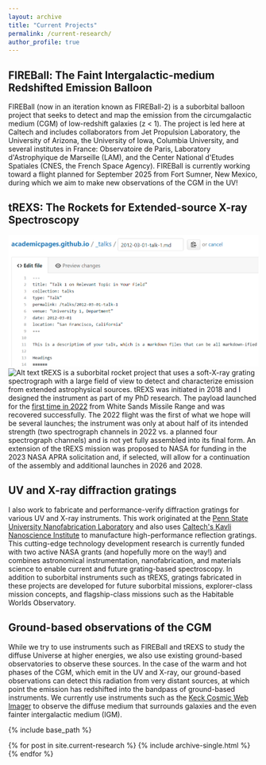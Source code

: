 ```yaml
---
layout: archive
title: "Current Projects"
permalink: /current-research/
author_profile: true
---
```


FIREBall: The Faint Intergalactic-medium Redshifted Emission Balloon
------
FIREBall (now in an iteration known as FIREBall-2) is a suborbital balloon project that seeks to detect and map the emission from the circumgalactic medium (CGM) of low-redshift galaxies (z < 1). The project is led here at Caltech and includes collaborators from Jet Propulsion Laboratory, the University of Arizona, the University of Iowa, Columbia University, and several institutes in France: Observatoire de Paris, Laboratory d'Astrophyique de Marseille (LAM), and the Center National d'Etudes Spatiales (CNES, the French Space Agency). FIREBall is currently working toward a flight planned for September 2025 from Fort Sumner, New Mexico, during which we aim to make new observations of the CGM in the UV!

tREXS: The Rockets for Extended-source X-ray Spectroscopy
------
![The tREXS payload, rocket boosters, and team!](images/editing-talk.png)
<img title="<fill in with caption title>" alt="Alt text" src="images/editing-talk.png">
tREXS is a suborbital rocket project that uses a soft-X-ray grating spectrograph with a large field of view to detect and characterize emission from extended astrophysical sources. tREXS was initiated in 2018 and I designed the instrument as part of my PhD research. The payload launched for the [first time in 2022](https://www.nasa.gov/technology/science-instruments/high-precision-x-ray-instrument-will-make-its-first-trip-to-space/) from White Sands Missile Range and was recovered successfully. The 2022 flight was the first of what we hope will be several launches; the instrument was only at about half of its intended strength (two spectrograph channels in 2022 vs. a planned four spectrograph channels) and is not yet fully assembled into its final form. An extension of the tREXS mission was proposed to NASA for funding in the 2023 NASA APRA solicitation and, if selected, will allow for a continuation of the assembly and additional launches in 2026 and 2028. 

UV and X-ray diffraction gratings
------
I also work to fabricate and performance-verify diffraction gratings for various UV and X-ray instruments. This work originated at the [Penn State University Nanofabrication Laboratory](https://www.mri.psu.edu/nanofabrication-lab) and also uses [Caltech's Kavli Nanoscience Institute](https://kni.caltech.edu/) to manufacture high-performance reflection gratings. This cutting-edge technology development research is currently funded with two active NASA grants (and hopefully more on the way!) and combines astronomical instrumentation, nanofabrication, and materials science to enable current and future grating-based spectroscopy. In addition to suborbital instruments such as tREXS, gratings fabricated in these projects are developed for future suborbital missions, explorer-class mission concepts, and flagship-class missions such as the Habitable Worlds Observatory. 

Ground-based observations of the CGM
------
While we try to use instruments such as FIREBall and tREXS to study the diffuse Universe at higher energies, we also use existing ground-based observatories to observe these sources. In the case of the warm and hot phases of the CGM, which emit in the UV and X-ray, our ground-based observations can detect this radiation from very distant sources, at which point the emission has redshifted into the bandpass of ground-based instruments. We currently use instruments such as the [Keck Cosmic Web Imager](https://keckobservatory.org/cosmic-web-direct-image) to observe the diffuse medium that surrounds galaxies and the even fainter intergalactic medium (IGM). 


{% include base_path %}


{% for post in site.current-research %}
  {% include archive-single.html %}
{% endfor %}


